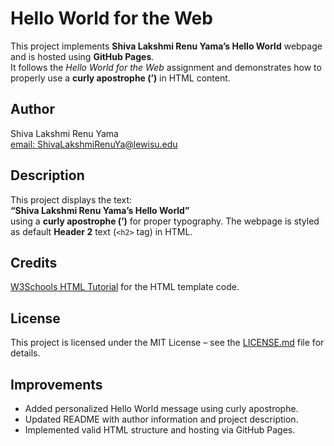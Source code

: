 # Hello World for the Web

This project implements **Shiva Lakshmi Renu Yama’s Hello World** webpage and is hosted using **GitHub Pages**.  
It follows the *Hello World for the Web* assignment and demonstrates how to properly use a **curly apostrophe (’)** in HTML content.  

## Author
Shiva Lakshmi Renu Yama  
[email: ShivaLakshmiRenuYa@lewisu.edu](mailtp:ShivaLakshmiRenuYa@lewisu.edu)

## Description
This project displays the text:  
**“Shiva Lakshmi Renu Yama’s Hello World”**  
using a **curly apostrophe (’)** for proper typography. The webpage is styled as default **Header 2** text (`<h2>` tag) in HTML.

## Credits
[W3Schools HTML Tutorial](https://www.w3schools.com/html/) for the HTML template code.

## License
This project is licensed under the MIT License – see the [LICENSE.md](LICENSE) file for details.

## Improvements
- Added personalized Hello World message using curly apostrophe.  
- Updated README with author information and project description.  
- Implemented valid HTML structure and hosting via GitHub Pages.
